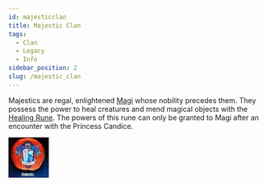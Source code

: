 ```yaml
---
id: majesticclan
title: Majestic Clan
tags: 
  - Clan
  - Legacy
  - Info
sidebar_position: 2
slug: /majestic_clan
---
```


Majestics are regal, enlightened [Magi](docs\Info_About_MagiQuest\Magi.md) whose nobility precedes them. They possess the power to heal creatures and mend magical objects with the [Healing Rune](docs\Missing_Page.md). The powers of this rune can only be granted to Magi after an encounter with the Princess Candice.

<img src="\img\docs\one-time\Info_About_MagiQuest\Clans\Majestic_Clan\Majestic_Clan.webp" alt="The icon of the Majestic Clan" width="80" hight="80" title="The icon of the Majestic Clan"></img>